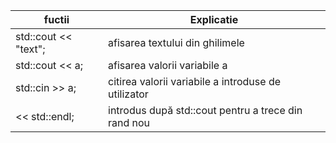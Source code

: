 fuctii | Explicatie
------------ | -------------
std::cout << "text";|afisarea textului din ghilimele
std::cout << a;|afisarea valorii variabile a
std::cin >> a;|citirea valorii variabile a introduse de utilizator
<< std::endl;|introdus după std::cout pentru a trece din rand nou

